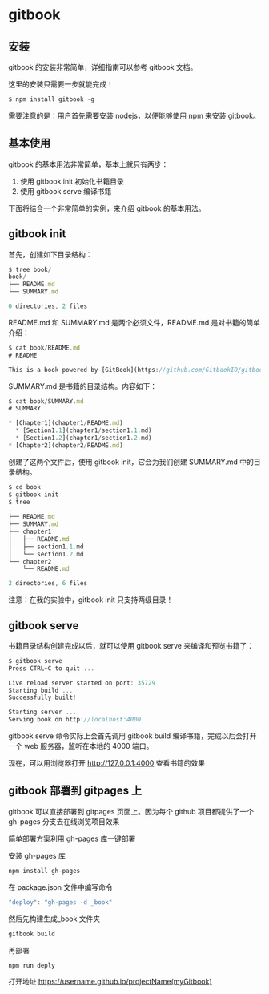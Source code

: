 # gitbook

## 安装

gitbook 的安装非常简单，详细指南可以参考 gitbook 文档。

这里的安装只需要一步就能完成！

```javascript
$ npm install gitbook -g
```

需要注意的是：用户首先需要安装 nodejs，以便能够使用 npm 来安装 gitbook。

## 基本使用

gitbook 的基本用法非常简单，基本上就只有两步：

1.  使用 gitbook init 初始化书籍目录
2.  使用 gitbook serve 编译书籍

下面将结合一个非常简单的实例，来介绍 gitbook 的基本用法。

## gitbook init

首先，创建如下目录结构：

```javascript
$ tree book/
book/
├── README.md
└── SUMMARY.md

0 directories, 2 files
```

README.md 和 SUMMARY.md 是两个必须文件，README.md 是对书籍的简单介绍：

```javascript
$ cat book/README.md
# README

This is a book powered by [GitBook](https://github.com/GitbookIO/gitbook).
```

SUMMARY.md 是书籍的目录结构。内容如下：

```javascript
$ cat book/SUMMARY.md
# SUMMARY

* [Chapter1](chapter1/README.md)
  * [Section1.1](chapter1/section1.1.md)
  * [Section1.2](chapter1/section1.2.md)
* [Chapter2](chapter2/README.md)
```

创建了这两个文件后，使用 gitbook init，它会为我们创建 SUMMARY.md 中的目录结构。

```javascript
$ cd book
$ gitbook init
$ tree
.
├── README.md
├── SUMMARY.md
├── chapter1
│   ├── README.md
│   ├── section1.1.md
│   └── section1.2.md
└── chapter2
    └── README.md

2 directories, 6 files
```

注意：在我的实验中，gitbook init 只支持两级目录！

## gitbook serve

书籍目录结构创建完成以后，就可以使用 gitbook serve 来编译和预览书籍了：

```javascript
$ gitbook serve
Press CTRL+C to quit ...

Live reload server started on port: 35729
Starting build ...
Successfully built!

Starting server ...
Serving book on http://localhost:4000
```

gitbook serve 命令实际上会首先调用 gitbook build 编译书籍，完成以后会打开一个 web 服务器，监听在本地的 4000 端口。

现在，可以用浏览器打开 http://127.0.0.1:4000 查看书籍的效果

## gitbook 部署到 gitpages 上

gitbook 可以直接部署到 gitpages 页面上。因为每个 github 项目都提供了一个 gh-pages 分支去在线浏览项目效果

简单部署方案利用 gh-pages 库一键部署

安装 gh-pages 库

```javascript
npm install gh-pages
```

在 package.json 文件中编写命令

```javascript
"deploy": "gh-pages -d _book"
```

然后先构建生成\_book 文件夹

```javascript
gitbook build
```

再部署

```javascript
npm run deply
```

打开地址
https://username.github.io/projectName(myGitbook)

